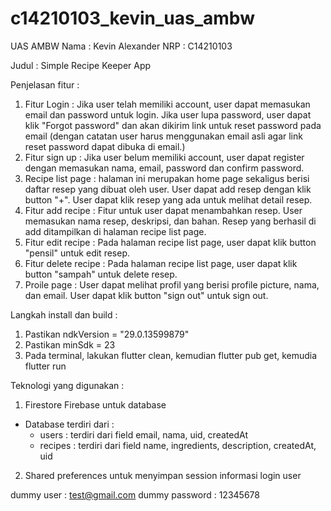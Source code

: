 # c14210103_kevin_uas_ambw

UAS AMBW
Nama : Kevin Alexander
NRP : C14210103

Judul : Simple Recipe Keeper App

Penjelasan fitur : 
1. Fitur Login : Jika user telah memiliki account, user dapat memasukan email dan password untuk login. Jika user lupa password, user dapat klik "Forgot password" dan akan dikirim link untuk reset password pada email (dengan catatan user harus menggunakan email asli agar link reset password dapat dibuka di email.)
2. Fitur sign up : Jika user belum memiliki account, user dapat register dengan memasukan nama, email, password dan confirm password. 
3. Recipe list page : halaman ini merupakan home page sekaligus berisi daftar resep yang dibuat oleh user. User dapat add resep dengan klik button "+". User dapat klik resep yang ada untuk melihat detail resep.
3. Fitur add recipe : Fitur untuk user dapat menambahkan resep. User memasukan nama resep, deskripsi, dan bahan. Resep yang berhasil di add ditampilkan di halaman recipe list page.
4. Fitur edit recipe : Pada halaman recipe list page, user dapat klik button "pensil" untuk edit resep.
5. Fitur delete recipe : Pada halaman recipe list page, user dapat klik button "sampah" untuk delete resep.
6. Proile page : User dapat melihat profil yang berisi profile picture, nama, dan email. User dapat klik button "sign out" untuk sign out.

Langkah install dan build : 
1. Pastikan ndkVersion = "29.0.13599879" 
2. Pastikan minSdk = 23
3. Pada terminal, lakukan flutter clean, kemudian flutter pub get, kemudia flutter run

Teknologi yang digunakan : 
1. Firestore Firebase untuk database
- Database terdiri dari : 
    - users : terdiri dari field email, nama, uid, createdAt
    - recipes : terdiri dari field name, ingredients, description, createdAt, uid
2. Shared preferences untuk menyimpan session informasi login user

dummy user : test@gmail.com
dummy password : 12345678

